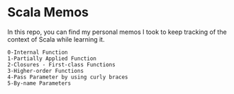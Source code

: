 # Scala Memos
In this repo, you can find my personal memos I took to keep tracking of the context of Scala while learning it.

    0-Internal Function
    1-Partially Applied Function
    2-Closures - First-class Functions
    3-Higher-order Functions
    4-Pass Parameter by using curly braces
    5-By-name Parameters
